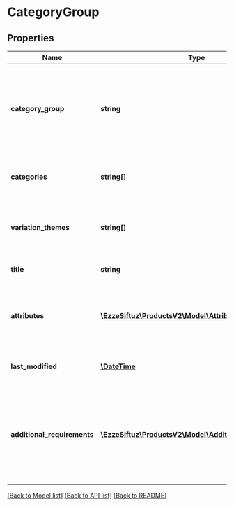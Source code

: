 # CategoryGroup

## Properties
Name | Type | Description | Notes
------------ | ------------- | ------------- | -------------
**category_group** | **string** | a category group defines a list of categories and the market place attributes for these categories. | [optional] 
**categories** | **string[]** | the list of the categories for this category group. | [optional] 
**variation_themes** | **string[]** | overview of all attributes that can be used to create variantions. | [optional] 
**title** | **string** | shows how our product title is built | [optional] 
**attributes** | [**\EzzeSiftuz\ProductsV2\Model\AttributeDefinition[]**](AttributeDefinition.md) | list of the market place attributes for the categories of this group. | [optional] 
**last_modified** | [**\DateTime**](\DateTime.md) | last modification date of the category. | [optional] 
**additional_requirements** | [**\EzzeSiftuz\ProductsV2\Model\AdditionalRequirement[]**](AdditionalRequirement.md) | a list of general requirements for certain product attributes that apply to all categories in the category group | [optional] 

[[Back to Model list]](../../README.md#documentation-for-models) [[Back to API list]](../../README.md#documentation-for-api-endpoints) [[Back to README]](../../README.md)

